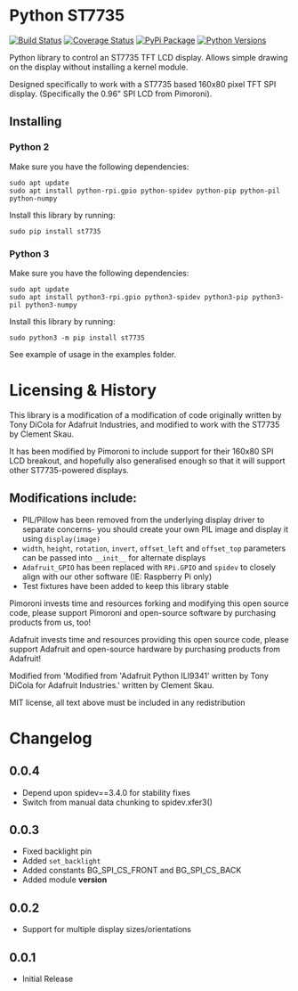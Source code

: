 # Python ST7735

[![Build Status](https://travis-ci.com/pimoroni/st7735-python.svg?branch=master)](https://travis-ci.com/pimoroni/st7735-python)
[![Coverage Status](https://coveralls.io/repos/github/pimoroni/st7735-python/badge.svg?branch=master)](https://coveralls.io/github/pimoroni/st7735-python?branch=master)
[![PyPi Package](https://img.shields.io/pypi/v/st7735.svg)](https://pypi.python.org/pypi/st7735)
[![Python Versions](https://img.shields.io/pypi/pyversions/st7735.svg)](https://pypi.python.org/pypi/st7735)


Python library to control an ST7735 TFT LCD display. Allows simple drawing on the display without installing a kernel module.

Designed specifically to work with a ST7735 based 160x80 pixel TFT SPI display. (Specifically the 0.96" SPI LCD from Pimoroni).

## Installing

### Python 2

Make sure you have the following dependencies:

````
sudo apt update
sudo apt install python-rpi.gpio python-spidev python-pip python-pil python-numpy
````

Install this library by running:

````
sudo pip install st7735
````

### Python 3

Make sure you have the following dependencies:

````
sudo apt update
sudo apt install python3-rpi.gpio python3-spidev python3-pip python3-pil python3-numpy
````

Install this library by running:

````
sudo python3 -m pip install st7735
````

See example of usage in the examples folder.


# Licensing & History

This library is a modification of a modification of code originally written by Tony DiCola for Adafruit Industries, and modified to work with the ST7735 by Clement Skau.

It has been modified by Pimoroni to include support for their 160x80 SPI LCD breakout, and hopefully also generalised enough so that it will support other ST7735-powered displays.

## Modifications include:

* PIL/Pillow has been removed from the underlying display driver to separate concerns- you should create your own PIL image and display it using `display(image)`
* `width`, `height`, `rotation`, `invert`, `offset_left` and `offset_top` parameters can be passed into `__init__` for alternate displays
* `Adafruit_GPIO` has been replaced with `RPi.GPIO` and `spidev` to closely align with our other software (IE: Raspberry Pi only)
* Test fixtures have been added to keep this library stable

Pimoroni invests time and resources forking and modifying this open source code, please support Pimoroni and open-source software by purchasing products from us, too!

Adafruit invests time and resources providing this open source code, please support Adafruit and open-source hardware by purchasing products from Adafruit!

Modified from 'Modified from 'Adafruit Python ILI9341' written by Tony DiCola for Adafruit Industries.' written by Clement Skau.

MIT license, all text above must be included in any redistribution

# Changelog
0.0.4
-----

* Depend upon spidev==3.4.0 for stability fixes
* Switch from manual data chunking to spidev.xfer3()


0.0.3
-----

* Fixed backlight pin
* Added `set_backlight`
* Added constants BG_SPI_CS_FRONT and BG_SPI_CS_BACK
* Added module __version__

0.0.2
-----

* Support for multiple display sizes/orientations

0.0.1
-----

* Initial Release
